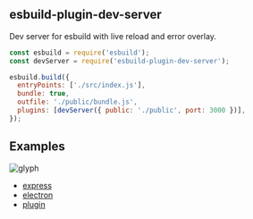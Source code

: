 ## esbuild-plugin-dev-server

Dev server for esbuild with live reload and error overlay.

```javascript
const esbuild = require('esbuild');
const devServer = require('esbuild-plugin-dev-server');

esbuild.build({
  entryPoints: ['./src/index.js'],
  bundle: true,
  outfile: './public/bundle.js',
  plugins: [devServer({ public: './public', port: 3000 })],
});
```

## Examples

![glyph](https://media.giphy.com/media/MQ582WuZaCyAHfoNwx/giphy.gif)

- [express](https://github.com/kmalakoff/esbuild-plugin-dev-server/tree/master/examples/express)
- [electron](https://github.com/kmalakoff/esbuild-plugin-dev-server/tree/master/examples/electron)
- [plugin](https://github.com/kmalakoff/esbuild-plugin-dev-server/tree/master/examples/plugin)
